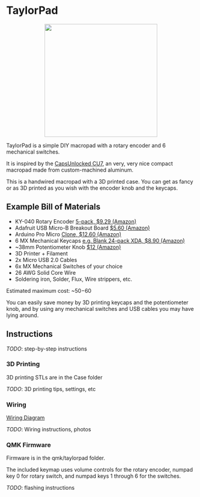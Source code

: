 # TaylorPad

<div align="center"><img src="./TaylorPad.png" width="300px"></div>

TaylorPad is a simple DIY macropad with a rotary encoder and 6 mechanical switches.

It is inspired by the [CapsUnlocked CU7](https://caps-unlocked.com/group-buy-cu7-round-2-5/), an very, very nice compact macropad made from custom-machined aluminum.

This is a handwired macropad with a 3D printed case. You can get as fancy or as 3D printed as you wish with the encoder knob and the keycaps.

## Example Bill of Materials

- KY-040 Rotary Encoder [5-pack, $9.29 (Amazon)](https://www.amazon.com/gp/product/B06XQTHDRR)
- Adafruit USB Micro-B Breakout Board [$5.60 (Amazon)](https://www.amazon.com/gp/product/B00KLDPZVU)
- Arduino Pro Micro [Clone, $12.60 (Amazon)](https://www.amazon.com/gp/product/B012FOV17O)
- 6 MX Mechanical Keycaps [e.g. Blank 24-pack XDA, $8.90 (Amazon)](https://www.amazon.com/gp/product/B095C47PJW)
- ~38mm Potentiometer Knob [$12 (Amazon)](https://www.amazon.com/gp/product/B087M2QCC2)
- 3D Printer + Filament
- 2x Micro USB 2.0 Cables
- 6x MX Mechanical Switches of your choice
- 26 AWG Solid Core Wire
- Soldering iron, Solder, Flux, Wire strippers, etc.

Estimated maximum cost: ~$50-$60

You can easily save money by 3D printing keycaps and the potentiometer knob, and by using any mechanical switches and USB cables you may have lying around.

## Instructions

*TODO*: step-by-step instructions

### 3D Printing

3D printing STLs are in the Case folder

*TODO*: 3D printing tips, settings, etc

### Wiring

[Wiring Diagram](Wiring/Macropad%20Wiring.jpeg)

*TODO*: Wiring instructions, photos

### QMK Firmware

Firmware is in the qmk/taylorpad folder.

The included keymap uses volume controls for the rotary encoder, numpad key 0 for rotary switch, and numpad keys 1 through 6 for the switches.

*TODO*: flashing instructions
